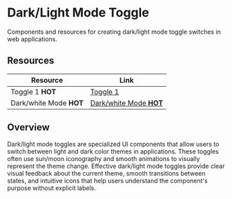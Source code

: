 # Dark/Light Mode Toggle

Components and resources for creating dark/light mode toggle switches in web applications.

## Resources

| Resource | Link |
|---|---|
| Toggle 1 **HOT** | [Toggle 1](https://uiverse.io/RiccardoRapelli/jolly-chicken-91) |
| Dark/white Mode **HOT** | [Dark/white Mode **HOT**](https://codepen.io/jh3y/pen/ByBjxrW) |

## Overview

Dark/light mode toggles are specialized UI components that allow users to switch between light and dark color themes in applications. These toggles often use sun/moon iconography and smooth animations to visually represent the theme change. Effective dark/light mode toggles provide clear visual feedback about the current theme, smooth transitions between states, and intuitive icons that help users understand the component's purpose without explicit labels. 